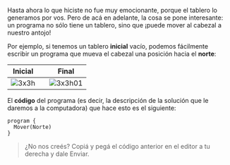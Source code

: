Hasta ahora lo que hiciste no fue muy emocionante, porque el tablero lo generamos por vos. Pero de acá en adelante, la cosa se pone interesante: un programa no sólo tiene un tablero, sino que ¡puede mover al cabezal a nuestro antojo!

Por ejemplo, si tenemos un tablero **inicial** vacío, podemos fácilmente escribir un programa que mueva el cabezal una posición hacia el **norte**:

| Inicial |   | Final |
|:-------:|:-:|:-----:|
|![3x3h](https://raw.githubusercontent.com/sagrado-corazon-alcal/mumuki-fundamentos-gobstones-guia-1-primeros-programas/master/3x3h.png)|<i class="fa fa-arrow-right"></i>|![3x3h01](https://raw.githubusercontent.com/sagrado-corazon-alcal/mumuki-fundamentos-gobstones-guia-1-primeros-programas/master/3x3h01.png)|

El **código** del programa (es decir, la descripción de la solución que le daremos a la computadora) que hace esto es el siguiente:

```puppet
program {
  Mover(Norte)
}
```

> ¿No nos creés? Copiá y pegá el código anterior en el editor a tu derecha y dale Enviar.